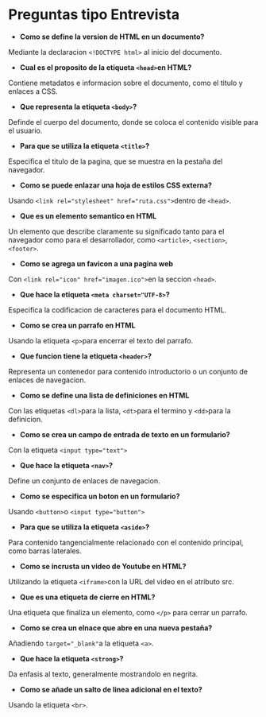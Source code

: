 
# Preguntas tipo Entrevista

- **Como se define la version de HTML en un documento?**

Mediante la declaracion `<!DOCTYPE html>` al inicio del documento.

- **Cual es el proposito de la etiqueta `<head>`en HTML?**

Contiene metadatos e informacion sobre el documento, como el titulo y enlaces a  CSS.

- **Que representa la etiqueta `<body>`?**

Definde el cuerpo del documento, donde se coloca el contenido visible para el usuario.

- **Para que se utiliza la etiqueta `<title>`?**

Especifica el titulo de la pagina, que se muestra en la pestaña del navegador.

- **Como se puede enlazar una hoja de estilos CSS externa?**

Usando `<link rel="stylesheet" href="ruta.css">`dentro de `<head>`.

- **Que es un elemento semantico en HTML**

Un elemento que describe claramente su significado tanto para el navegador como para el desarrollador, como `<article>`, `<section>`, `<footer>`.

- **Como se agrega un favicon a una pagina web**

Con `<link rel="icon" href="imagen.ico">`en la seccion `<head>`.

- **Que hace la etiqueta `<meta charset="UTF-8>`?**

Especifica la codificacion de caracteres para el documento HTML.

- **Como se crea un parrafo en HTML**

Usando la etiqueta `<p>`para encerrar el texto del parrafo.

- **Que funcion tiene la etiqueta `<header>`?**

Representa un contenedor para contenido introductorio o un conjunto de enlaces de navegacion.

- **Como se define una lista de definiciones en HTML**

Con las etiquetas `<dl>`para la lista, `<dt>`para el termino y `<dd>`para la definicion.

- **Como se crea un campo de entrada de texto en un formulario?**

Con la etiqueta `<input type="text">`

- **Que hace la etiqueta `<nav>`?**

Define un conjunto de enlaces de navegacion.

- **Como se especifica un boton en un formulario?**

Usando `<button>`o `<input type="button">`

- **Para que se utiliza la etiqueta `<aside>`?**

Para contenido tangencialmente relacionado con el contenido principal, como barras laterales.

- **Como se incrusta un video de Youtube en HTML?**

Utilizando la etiqueta `<iframe>`con la URL del video en el atributo src.

- **Que es una etiqueta de cierre en HTML?**

Una etiqueta que finaliza un elemento, como `</p>` para cerrar un parrafo.

- **Como se crea un elnace que abre en una nueva pestaña?**

Añadiendo `target="_blank"`a la etiqueta `<a>`.

- **Que hace la etiqueta `<strong>`?**

Da enfasis al texto, generalmente mostrandolo en negrita.

- **Como se añade un salto de linea adicional en el texto?**

Usando la etiqueta `<br>`.




